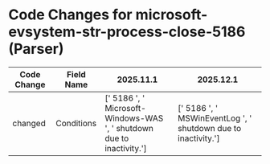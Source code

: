 # Code Changes for microsoft-evsystem-str-process-close-5186 (Parser)

| Code Change | Field Name | 2025.11.1 | 2025.12.1 |
|-------------|------------|-----------|------------|
| changed | Conditions | [' 5186 ', ' Microsoft-Windows-WAS ', ' shutdown due to inactivity.'] | [' 5186 ', ' MSWinEventLog ', ' shutdown due to inactivity.'] |